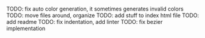 TODO: fix auto color generation, it sometimes generates invalid colors
TODO: move files around, organize
TODO: add stuff to index html file
TODO: add readme
TODO: fix indentation, add linter
TODO: fix bezier implementation
